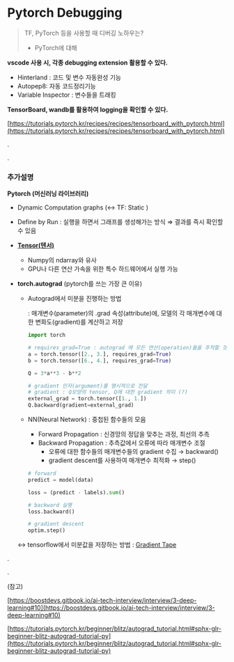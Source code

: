 # Pytorch Debugging

> TF, PyTorch 등을 사용할 때 디버깅 노하우는?
> 
> - PyTorch에 대해

**vscode 사용 시, 각종 debugging extension 활용할 수 있다.**

- Hinterland : 코드 및 변수 자동완성 기능
- Autopep8: 자동 코드정리기능
- Variable Inspector : 변수들을 트래킹

**TensorBoard, wandb를 활용하여 logging을 확인할 수 있다.**

[https://tutorials.pytorch.kr/recipes/recipes/tensorboard_with_pytorch.html](https://tutorials.pytorch.kr/recipes/recipes/tensorboard_with_pytorch.html)

.

.

### 추가설명

**Pytorch (머신러닝 라이브러리)**

- Dynamic Computation graphs (↔ TF: Static )
- Define by Run : 실행을 하면서 그래프를 생성해가는 방식 ⇒ 결과를 즉시 확인할 수 있음
- **[Tensor(텐서)](https://tutorials.pytorch.kr/beginner/blitz/tensor_tutorial.html#sphx-glr-beginner-blitz-tensor-tutorial-py)**
    - Numpy의 ndarray와 유사
    - GPU나 다른 연산 가속을 위한 특수 하드웨어에서 실행 가능
 
- **torch.autograd** (pytorch를 쓰는 가장 큰 이유)
    - Autograd에서 미분을 진행하는 방법
       
        : 매개변수(parameter)의 .grad 속성(attribute)에, 모델의 각 매개변수에 대한 변화도(gradient)를 계산하고 저장
        
    
      ```python
      import torch

      # requires_grad=True : autograd 에 모든 연산(operation)들을 추적할 것
      a = torch.tensor([2., 3.], requires_grad=True)
      b = torch.tensor([6., 4.], requires_grad=True)

      Q = 3*a**3 - b**2

      # gradient 인자(argument)를 명시적으로 전달
      # gradient : Q모양의 tensor, Q에 대한 gradient 의미 (?)
      external_grad = torch.tensor([1., 1.])
      Q.backward(gradient=external_grad)
      ```
    
    - NN(Neural Network) : 중첩된 함수들의 모음
        - Forward Propagation : 신경망의 정답을 맞추는 과정, 최선의 추측
        - Backward Propagation : 추측값에서 오류에 따라 매개변수 조절
            - 오류에 대한 함수들의 매개변수들의 gradient 수집 → backward()
            - gradient descent를 사용하여 매개변수 최적화 → step()
    
    
      ```python
      # forward
      predict = model(data)

      loss = (predict - labels).sum()

      # backward 실행 
      loss.backward()

      # gradient descent
      optim.step()
      ```
    

  ↔ tensorflow에서 미분값을 저장하는 방법 : [Gradient Tape](https://www.tensorflow.org/api_docs/python/tf/GradientTape)

.

.

(참고)

[https://boostdevs.gitbook.io/ai-tech-interview/interview/3-deep-learning#10](https://boostdevs.gitbook.io/ai-tech-interview/interview/3-deep-learning#10)

[https://tutorials.pytorch.kr/beginner/blitz/autograd_tutorial.html#sphx-glr-beginner-blitz-autograd-tutorial-py](https://tutorials.pytorch.kr/beginner/blitz/autograd_tutorial.html#sphx-glr-beginner-blitz-autograd-tutorial-py)
